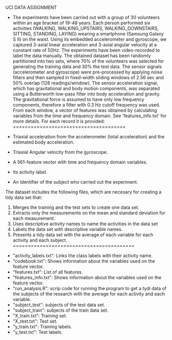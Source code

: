 UCI DATA ASSIGNMENT
- The experiments have been carried out with a group of 30 volunteers within an age bracket of 19-48 years. Each person performed six activities (WALKING, WALKING_UPSTAIRS, WALKING_DOWNSTAIRS, SITTING, STANDING, LAYING) wearing a smartphone (Samsung Galaxy S II) on the waist. Using its embedded accelerometer and gyroscope, we captured 3-axial linear acceleration and 3-axial angular velocity at a constant rate of 50Hz. The experiments have been video-recorded to label the data manually. The obtained dataset has been randomly partitioned into two sets, where 70% of the volunteers was selected for generating the training data and 30% the test data. The sensor signals (accelerometer and gyroscope) were pre-processed by applying noise filters and then sampled in fixed-width sliding windows of 2.56 sec and 50% overlap (128 readings/window). The sensor acceleration signal, which has gravitational and body motion components, was separated using a Butterworth low-pass filter into body acceleration and gravity. The gravitational force is assumed to have only low frequency components, therefore a filter with 0.3 Hz cutoff frequency was used. From each window, a vector of features was obtained by calculating variables from the time and frequency domain. See 'features_info.txt' for more details. 
For each record it is provided:
======================================

- Triaxial acceleration from the accelerometer (total acceleration) and the estimated body acceleration.
- Triaxial Angular velocity from the gyroscope. 
- A 561-feature vector with time and frequency domain variables. 
- Its activity label. 
- An identifier of the subject who carried out the experiment.

The dataset includes the following files, which are necesary for creating a tidy data set that:
1) Merges the training and the test sets to create one data set.
2) Extracts only the measurements on the mean and standard deviation for each measurement.
3) Uses descriptive activity names to name the activities in the data set
4) Labels the data set with descriptive variable names.
5) Presents a tidy data set with the average of each variable for each activity and each subject.
=========================================

- "activity_labels.txt": Links the class labels with their activity name.
- "codebook.txt": Shows information about the variables used on the feature vector.
- "features.txt": List of all features.
- "features_info.txt": Shows information about the variables used on the feature vector.
- "run_analysis.R": scrip code for running the program to get a tydi data of the subjects of the research with the average for each activity and each variable.
- "subject_test": subjects of the test data set.
- "subject_train": subjects of the train data set.
- "X_train.txt": Training set.
- "X_test.txt": Test set.
- "y_train.txt": Training labels.
- "y_test.txt": Test labels.

